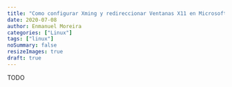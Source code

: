 ```yaml
---
title: "Como configurar Xming y redireccionar Ventanas X11 en Microsoft Windows"
date: 2020-07-08
author: Enmanuel Moreira
categories: ["Linux"]
tags: ["linux"]
noSummary: false
resizeImages: true
draft: true
---
```


TODO